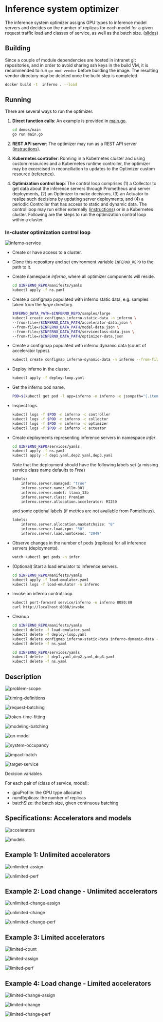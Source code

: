# Inference system optimizer

The inference system optimizer assigns GPU types to inference model servers and decides on the number of replicas for each model for a given request traffic load and classes of service, as well as the batch size. ([slides](docs/slides/inferno-dynamic.pdf))

## Building

Since a couple of module dependencies are hosted in intranet git repositories, and in order to avoid sharing ssh keys in the build VM, it is recommended to run `go mod vendor` before building the image. The resulting vendor directory may be deleted once the build step is completed.

```bash
docker build -t  inferno . --load
```

## Running

There are several ways to run the optimizer.

1. **Direct function calls**: An example is provided in [main.go](demos/main/main.go).

    ```bash
    cd demos/main
    go run main.go
    ```

1. **REST API server**: The optimizer may run as a REST API server ([instructions](rest-server/README.md)).

1. **Kubernetes controller**: Running in a Kubernetes cluster and using custom resources and a Kubernetes runtime controller, the optimizer may be excercised in reconciliation to updates to the Optimizer custom resource ([reference](https://github.ibm.com/inferno/controller)).

1. **Optimization control loop**: The control loop comprises (1) a Collector to get data about the inference servers through Prometheus and server deployments, (2) an Optimizer to make decisions, (3) an Actuator to realize such decisions by updating server deployments, and (4) a periodic Controller that has access to static and dynamic data. The control loop may run either externally ([instructions](services/README.md)) or in a Kubernetes cluster. Following are the steps to run the optimization control loop within a cluster.

### In-cluster optimization control loop

![inferno-service](docs/slides/inferno-service.png)

- Create or have access to a cluster.

- Clone this repository and set environment variable `INFERNO_REPO` to the path to it.

- Create namespace *inferno*, where all optimizer components will reside.

    ```bash
    cd $INFERNO_REPO/manifests/yamls
    kubectl apply -f ns.yaml
    ```

- Create a configmap populated with inferno static data, e.g. samples taken from the *large* directory.

    ```bash
    INFERNO_DATA_PATH=$INFERNO_REPO/samples/large
    kubectl create configmap inferno-static-data -n inferno \
    --from-file=/$INFERNO_DATA_PATH/accelerator-data.json \
    --from-file=/$INFERNO_DATA_PATH/model-data.json \
    --from-file=/$INFERNO_DATA_PATH/serviceclass-data.json \
    --from-file=/$INFERNO_DATA_PATH/optimizer-data.json
    ```

- Create a configmap populated with inferno dynamic data (count of accelerator types).

    ```bash
    kubectl create configmap inferno-dynamic-data -n inferno --from-file=/$INFERNO_DATA_PATH/capacity-data.json 
    ```

- Deploy inferno in the cluster.

    ```bash
    kubectl apply -f deploy-loop.yaml
    ```

- Get the inferno pod name.

    ```bash
    POD=$(kubectl get pod -l app=inferno -n inferno -o jsonpath="{.items[0].metadata.name}")
    ```

- Inspect logs.

    ```bash
    kubectl logs -f $POD -n inferno -c controller
    kubectl logs -f $POD -n inferno -c collector
    kubectl logs -f $POD -n inferno -c optimizer
    kubectl logs -f $POD -n inferno -c actuator
    ```

- Create deployments representing inference servers in namespace *infer*.

    ```bash
    cd $INFERNO_REPO/services/yamls
    kubectl apply -f ns.yaml
    kubectl apply -f dep1.yaml,dep2.yaml,dep3.yaml
    ```

    Note that the deployment should have the following labels set (a missing service class name defaults to *Free*)

    ```bash
    labels:
        inferno.server.managed: "true"
        inferno.server.name: vllm-001
        inferno.server.model: llama_13b
        inferno.server.class: Premium
        inferno.server.allocation.accelerator: MI250
    ```

    and some optional labels (if metrics are not available from  Pometheus).

    ```bash
    labels:
        inferno.server.allocation.maxbatchsize: "8"
        inferno.server.load.rpm: "30"
        inferno.server.load.numtokens: "2048"
    ```

- Observe changes in the number of pods (replicas) for all inference servers (deployments).

    ```bash
    watch kubectl get pods -n infer
    ```

- (Optional) Start a load emulator to inference servers.

    ```bash
    cd $INFERNO_REPO/manifests/yamls
    kubectl apply -f load-emulator.yaml
    kubectl logs -f load-emulator -n inferno
    ```

- Invoke an inferno control loop.

    ```bash
    kubectl port-forward service/inferno -n inferno 8080:80
    curl http://localhost:8080/invoke
    ```

- Cleanup

    ```bash
    cd $INFERNO_REPO/manifests/yamls
    kubectl delete -f load-emulator.yaml
    kubectl delete -f deploy-loop.yaml 
    kubectl delete configmap inferno-static-data inferno-dynamic-data -n inferno
    kubectl delete -f ns.yaml

    cd $INFERNO_REPO/services/yamls
    kubectl delete -f dep1.yaml,dep2.yaml,dep3.yaml
    kubectl delete -f ns.yaml
    ```

## Description

![problem-scope](docs/figs/Slide5.png)

![timing-definitions](docs/figs/Slide30.png)

![request-batching](docs/figs/Slide6.png)

![token-time-fitting](docs/figs/Slide7.png)

![modeling-batching](docs/figs/Slide9.png)

![qn-model](docs/figs/Slide8.png)

![system-occupancy](docs/figs/Slide32.png)

![impact-batch](docs/figs/Slide33.png)

![target-service](docs/figs/Slide34.png)

Decision variables

For each pair of (class of service, model):

- gpuProfile: the GPU type allocated
- numReplicas: the number of replicas
- batchSize: the batch size, given continuous batching

## Specifications: Accelerators and models

![accelerators](docs/figs/Slide13.png)

![models](docs/figs/Slide14.png)

## Example 1: Unlimited accelerators

![unlimited-assign](docs/figs/Slide16.png)

![unlimited-perf](docs/figs/Slide17.png)

## Example 2: Load change - Unlimited accelerators

![unlimited-change-assign](docs/figs/Slide19.png)

![unlimited-change](docs/figs/Slide20.png)

![unlimited-change-perf](docs/figs/Slide21.png)

## Example 3: Limited accelerators

![limited-count](docs/figs/Slide22.png)

![limited-assign](docs/figs/Slide23.png)

![limited-perf](docs/figs/Slide24.png)

## Example 4: Load change - Limited accelerators

![limited-change-assign](docs/figs/Slide26.png)

![limited-change](docs/figs/Slide27.png)

![limited-change-perf](docs/figs/Slide28.png)
